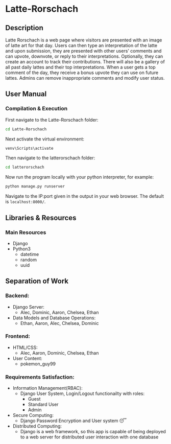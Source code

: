 # Latte-Rorschach

## Description
Latte Rorschach is a web page where visitors are presented with an image of latte art for that day. Users can then type an interpretation of the latte and upon submission, they are presented with other users’ comments and can upvote, downvote, or reply to their interpretations. Optionally, they can create an account to track their contributions. There will also be a gallery of all past daily lattes and their top interpretations. When a user gets a top comment of the day, they receive a bonus upvote they can use on future lattes. Admins can remove inappropriate comments and modify user status.


## User Manual
### Compilation & Execution
First navigate to the Latte-Rorschach folder:
```bash
cd Latte-Rorschach
```
Next activate the virtual environment:
```bash
venv\Scripts\activate
```
Then navigate to the latterorschach folder:
```bash
cd latterorschach
```
Now run the program locally with your python interpreter, for example:
```bash
python manage.py runserver
```
Navigate to the IP:port given in the output in your web browser. The default is `localhost:8000/`.

## Libraries & Resources
### Main Resources
 - Django
 - Python3
    - datetime
    - random
    - uuid



## Separation of Work
### Backend:
 - Django Server:
    - Alec, Dominic, Aaron, Chelsea, Ethan
 - Data Models and Database Operations:
    - Ethan, Aaron, Alec, Chelsea, Dominic

### Frontend:
 - HTML/CSS:
    - Alec, Aaron, Dominic, Chelsea, Ethan
 - User Content:
    - pokemon_guy99

### Requirements Satisfaction:
- Information Management(RBAC):
    - Django User System, Login/Logout functionailty with roles:
         - Guest
         - Standard User
         - Admin
- Secure Computing:
    - Django Password Encryption and User system 😴
- Distributed Computing:
    - Django is a web framework, so this app is capable of being deployed to a web server for distributed user interaction with one database
